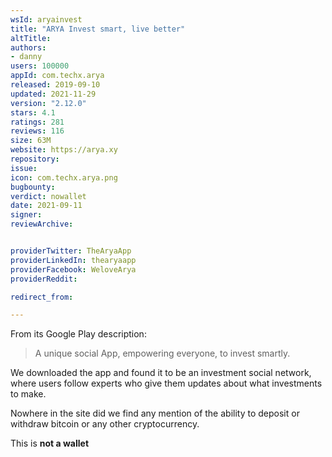 ```yaml
---
wsId: aryainvest
title: "ARYA Invest smart, live better"
altTitle: 
authors:
- danny
users: 100000
appId: com.techx.arya
released: 2019-09-10
updated: 2021-11-29
version: "2.12.0"
stars: 4.1
ratings: 281
reviews: 116
size: 63M
website: https://arya.xy
repository: 
issue: 
icon: com.techx.arya.png
bugbounty: 
verdict: nowallet
date: 2021-09-11
signer: 
reviewArchive:


providerTwitter: TheAryaApp
providerLinkedIn: thearyaapp
providerFacebook: WeloveArya
providerReddit: 

redirect_from:

---
```



From its Google Play description:

> A unique social App, empowering everyone, to invest smartly.

We downloaded the app and found it to be an investment social network, where users follow experts who give them updates about what investments to make. 

Nowhere in the site did we find any mention of the ability to deposit or withdraw bitcoin or any other cryptocurrency.

This is **not a wallet**
